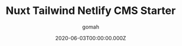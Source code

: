 ---
title: Nuxt Tailwind Netlify CMS Starter
github: https://github.com/gomah/bluise
author: gomah
demo: https://bluise.netlify.com
date: 2020-06-03T00:00:00.000Z
ssg:
  - Nuxtjs
cms:
  - NetlifyCMS
category:
  - Blog
description: >-
  Start with Typescript, TailwindCSS, Nuxt, Netlify Forms & Netlify CMS,
  includes pagination, seo & pwa ready.
draft: true
publish_date: '2019-12-10T03:21:44Z'
update_date: '2022-02-25T02:03:17Z'
github_star: 136
github_fork: 108
---